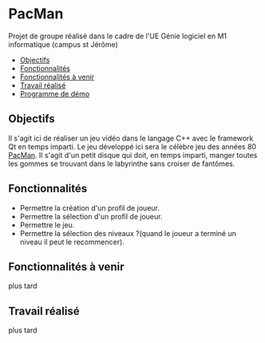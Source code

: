 # PacMan

Projet de groupe réalisé dans le cadre de l'UE Génie logiciel en M1 informatique (campus st Jérôme)

* [Objectifs](#objectifs)  
* [Fonctionnalités](#fonctionnalités)
* [Fonctionnalités à venir](#fonctionnalités-à-venir)
* [Travail réalisé](#travail-réalisé)
* [Programme de démo](/demo)


## Objectifs ##
Il s'agit ici de réaliser un jeu vidéo dans le langage C++ avec le framework Qt en temps imparti.
Le jeu développé ici sera le célèbre jeu des années 80 [PacMan](fr.wikipedia.org/wiki/Pac-Man). Il s'agit d'un petit disque qui doit, en temps imparti, manger toutes les gommes se trouvant dans le labyrinthe sans croiser de fantômes.

## Fonctionnalités ##
  * Permettre la création d'un profil de joueur.
  * Permettre la sélection d'un profil de joueur.
  * Permettre le jeu.
  * Permettre la sélection des niveaux ?(quand le joueur a terminé un niveau il peut le recommencer).
  

## Fonctionnalités à venir ##
 plus tard


## Travail réalisé ##
 plus tard
